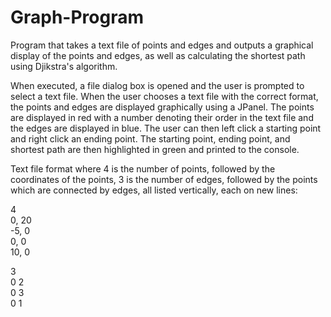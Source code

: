 # Graph-Program
Program that takes a text file of points and edges and outputs a graphical display of the points and edges, as well as calculating the shortest path using Djikstra's algorithm.

When executed, a file dialog box is opened and the user is prompted to select a text file.
When the user chooses a text file with the correct format, the points and edges are displayed graphically using a JPanel.
The points are displayed in red with a number denoting their order in the text file and the edges are displayed in blue.
The user can then left click a starting point and right click an ending point. 
The starting point, ending point, and shortest path are then highlighted in green and printed to the console. 

Text file format where 4 is the number of points, followed by the coordinates of the points, 3 is the number of edges, followed by the points which are connected by edges, all listed vertically, each on new lines: 

4  
0, 20  
-5, 0  
0, 0  
10, 0  

3  
0 2  
0 3   
0 1  
